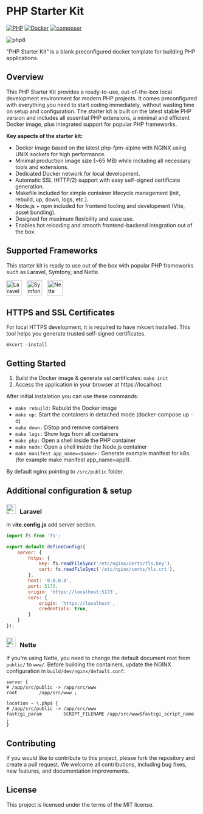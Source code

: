 # PHP Starter Kit

[![PHP](https://img.shields.io/badge/PHP-8.4-blue.svg)](http://php.net)
[![Docker](https://img.shields.io/badge/Docker-powered-blue.svg)](https://www.docker.com/)
[![composer](https://img.shields.io/badge/composer-latest-green.svg)](https://getcomposer.org/)

![php8](https://github.com/user-attachments/assets/265bf808-0e8e-40a8-87fe-f473a708208d)

"PHP Starter Kit" is a blank preconfigured docker template for building PHP applications.

## Overview

This PHP Starter Kit provides a ready-to-use, out-of-the-box local development environment for modern PHP projects. It comes preconfigured with
everything you need to start coding immediately, without wasting time on setup and configuration.
The starter kit is built on the latest stable PHP version and includes all essential PHP extensions, a minimal and efficient Docker image, plus
integrated support for popular PHP frameworks.

**Key aspects of the starter kit:**
- Docker image based on the latest php-fpm-alpine with NGINX using UNIX sockets for high performance.
- Minimal production image size (~65 MB) while including all necessary tools and extensions.
- Dedicated Docker network for local development.
- Automatic SSL (HTTP/2) support with easy self-signed certificate generation.
- Makefile included for simple container lifecycle management (init, rebuild, up, down, logs, etc.).
- Node.js + npm included for frontend tooling and development (Vite, asset bundling).
- Designed for maximum flexibility and ease use.
- Enables hot reloading and smooth frontend-backend integration out of the box.

## Supported Frameworks

This starter kit is ready to use out of the box with popular PHP frameworks such as Laravel, Symfony, and Nette.

<p align="left">
  <img src="https://laravel.com/img/logomark.min.svg" alt="Laravel" width="40" height="40" style="margin-right:10px;">
  <img src="https://symfony.com/logos/symfony_black_03.png" alt="Symfony" width="40" height="40" style="margin-right:10px;">
  <img src="https://avatars.githubusercontent.com/u/99965?s=200&v=4" alt="Nette" width="40" height="40">
</p>

## HTTPS and SSL Certificates

For local HTTPS development, it is required to have mkcert installed. This tool helps you generate trusted self-signed certificates.

```shell
mkcert -install
```

## Getting Started

1. Build the Docker image & generate ssl certificates: `make init`
2. Access the application in your browser at https://localhost

After initial instalation you can use these commands:

- `make rebuild:` Rebuild the Docker image
- `make up:` Start the containers in detached mode (docker-compose up -d)
- `make down:` DStop and remove containers
- `make logs:` Show logs from all containers
- `make php:` Open a shell inside the PHP container
- `make node:` Open a shell inside the Node.js container
- `make manifest app_name=<$name>:` Generate example manifest for k8s. (for example make manifest app_name=app1).

By default nginx pointing to `/src/public` folder.

## Additional configuration & setup

### <img src="https://laravel.com/img/logomark.min.svg" alt="Laravel" width="25" height="25" style="margin-right:10px;">Laravel

in v**ite.config.js** add server section.

```js
import fs from 'fs';

export default defineConfig({
    server: {
        https: {
            key: fs.readFileSync('/etc/nginx/certs/tls.key'),
            cert: fs.readFileSync('/etc/nginx/certs/tls.crt'),
        },
        host: '0.0.0.0',
        port: 5173,
        origin: 'https://localhost:5173',
        cors: {
            origin: 'https://localhost',
            credentials: true,
        }
    }
});
```

### <img src="https://avatars.githubusercontent.com/u/99965?s=200&v=4" alt="Laravel" width="25" height="25" style="margin-right:10px;">Nette

If you're using Nette, you need to change the default document root from `public/` to `www/`.
Before building the containers, update the NGINX configuration in `build/dev/nginx/default.conf`:

```editorconfig
server {
# /app/src/public -> /app/src/www
root        /app/src/www ;

location ~ \.php$ {
# /app/src/public -> /app/src/www
fastcgi_param        SCRIPT_FILENAME /app/src/www$fastcgi_script_name ;
}
```

## Contributing

If you would like to contribute to this project, please fork the repository and create a pull request. We welcome all
contributions, including bug fixes, new features, and documentation improvements.

## License

This project is licensed under the terms of the MIT license.